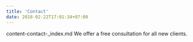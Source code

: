 ```yaml
---
title: 'Contact'
date: 2018-02-22T17:01:34+07:00
---
```


content-contact-_index.md We offer a free consultation for all new clients.
